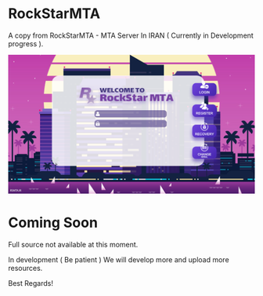 # RockStarMTA
A copy from RockStarMTA - MTA Server In IRAN ( Currently in Development progress ).

![Screenshot 1](/screenshots/SS1.png?raw=true "Account System Screenshot")


# Coming Soon
Full source not available at this moment.

In development ( Be patient ) We will develop more and upload more resources.


Best Regards!
